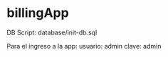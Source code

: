 # billingApp

DB Script: database/init-db.sql

Para el ingreso a la app:
usuario: admin
clave: admin
